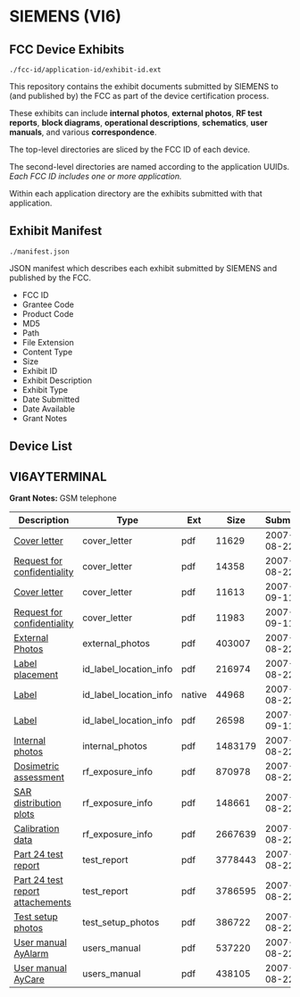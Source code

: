# SIEMENS (VI6)
## FCC Device Exhibits

```
./fcc-id/application-id/exhibit-id.ext
```

This repository contains the exhibit documents submitted by SIEMENS to (and published by) the FCC as part of the device certification process.

These exhibits can include **internal photos**, **external photos**, **RF test reports**, **block diagrams**, **operational descriptions**, **schematics**, **user manuals**, and various **correspondence**.

The top-level directories are sliced by the FCC ID of each device.

The second-level directories are named according to the application UUIDs. *Each FCC ID includes one or more application.*

Within each application directory are the exhibits submitted with that application. 

## Exhibit Manifest

```
./manifest.json
```

JSON manifest which describes each exhibit submitted by SIEMENS and published by the FCC.

- FCC ID
- Grantee Code
- Product Code
- MD5
- Path
- File Extension
- Content Type
- Size
- Exhibit ID
- Exhibit Description
- Exhibit Type
- Date Submitted
- Date Available
- Grant Notes

## Device List
## VI6AYTERMINAL
**Grant Notes:** GSM telephone

| Description | Type | Ext | Size | Submitted | Available |
| ----------- | ---- | --- | ---- | --------- | --------- |
| [Cover letter](VI6AYTERMINAL/f41e734177643a8db3245c9bd45c915a/832351.pdf) | cover_letter | pdf | 11629 | 2007-08-22 | 2007-08-22 |
| [Request for confidentiality](VI6AYTERMINAL/f41e734177643a8db3245c9bd45c915a/817465.pdf) | cover_letter | pdf | 14358 | 2007-08-22 | 2007-08-22 |
| [Cover letter](VI6AYTERMINAL/f41e734177643a8db3245c9bd45c915a/841123.pdf) | cover_letter | pdf | 11613 | 2007-09-11 | 2007-08-22 |
| [Request for confidentiality](VI6AYTERMINAL/f41e734177643a8db3245c9bd45c915a/841124.pdf) | cover_letter | pdf | 11983 | 2007-09-11 | 2007-08-22 |
| [External Photos](VI6AYTERMINAL/f41e734177643a8db3245c9bd45c915a/817438.pdf) | external_photos | pdf | 403007 | 2007-08-22 | 2007-08-22 |
| [Label placement](VI6AYTERMINAL/f41e734177643a8db3245c9bd45c915a/817436.pdf) | id_label_location_info | pdf | 216974 | 2007-08-22 | 2007-08-22 |
| [Label](VI6AYTERMINAL/f41e734177643a8db3245c9bd45c915a/817437.native) | id_label_location_info | native | 44968 | 2007-08-22 | 2007-08-22 |
| [Label](VI6AYTERMINAL/f41e734177643a8db3245c9bd45c915a/841125.pdf) | id_label_location_info | pdf | 26598 | 2007-09-11 | 2007-08-22 |
| [Internal photos](VI6AYTERMINAL/f41e734177643a8db3245c9bd45c915a/817456.pdf) | internal_photos | pdf | 1483179 | 2007-08-22 | 2007-08-22 |
| [Dosimetric assessment](VI6AYTERMINAL/f41e734177643a8db3245c9bd45c915a/817460.pdf) | rf_exposure_info | pdf | 870978 | 2007-08-22 | 2007-08-22 |
| [SAR distribution plots](VI6AYTERMINAL/f41e734177643a8db3245c9bd45c915a/817461.pdf) | rf_exposure_info | pdf | 148661 | 2007-08-22 | 2007-08-22 |
| [Calibration data](VI6AYTERMINAL/f41e734177643a8db3245c9bd45c915a/817462.pdf) | rf_exposure_info | pdf | 2667639 | 2007-08-22 | 2007-08-22 |
| [Part 24 test report](VI6AYTERMINAL/f41e734177643a8db3245c9bd45c915a/817451.pdf) | test_report | pdf | 3778443 | 2007-08-22 | 2007-08-22 |
| [Part 24 test report attachements](VI6AYTERMINAL/f41e734177643a8db3245c9bd45c915a/817452.pdf) | test_report | pdf | 3786595 | 2007-08-22 | 2007-08-22 |
| [Test setup photos](VI6AYTERMINAL/f41e734177643a8db3245c9bd45c915a/817453.pdf) | test_setup_photos | pdf | 386722 | 2007-08-22 | 2007-08-22 |
| [User manual AyAlarm](VI6AYTERMINAL/f41e734177643a8db3245c9bd45c915a/817454.pdf) | users_manual | pdf | 537220 | 2007-08-22 | 2007-08-22 |
| [User manual AyCare](VI6AYTERMINAL/f41e734177643a8db3245c9bd45c915a/817455.pdf) | users_manual | pdf | 438105 | 2007-08-22 | 2007-08-22 |
